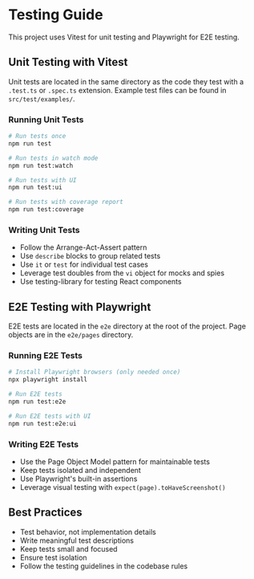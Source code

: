 # Testing Guide

This project uses Vitest for unit testing and Playwright for E2E testing.

## Unit Testing with Vitest

Unit tests are located in the same directory as the code they test with a `.test.ts` or `.spec.ts` extension. Example test files can be found in `src/test/examples/`.

### Running Unit Tests

```bash
# Run tests once
npm run test

# Run tests in watch mode
npm run test:watch

# Run tests with UI
npm run test:ui

# Run tests with coverage report
npm run test:coverage
```

### Writing Unit Tests

- Follow the Arrange-Act-Assert pattern
- Use `describe` blocks to group related tests
- Use `it` or `test` for individual test cases
- Leverage test doubles from the `vi` object for mocks and spies
- Use testing-library for testing React components

## E2E Testing with Playwright

E2E tests are located in the `e2e` directory at the root of the project. Page objects are in the `e2e/pages` directory.

### Running E2E Tests

```bash
# Install Playwright browsers (only needed once)
npx playwright install

# Run E2E tests
npm run test:e2e

# Run E2E tests with UI
npm run test:e2e:ui
```

### Writing E2E Tests

- Use the Page Object Model pattern for maintainable tests
- Keep tests isolated and independent
- Use Playwright's built-in assertions
- Leverage visual testing with `expect(page).toHaveScreenshot()`

## Best Practices

- Test behavior, not implementation details
- Write meaningful test descriptions
- Keep tests small and focused
- Ensure test isolation
- Follow the testing guidelines in the codebase rules 